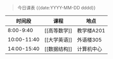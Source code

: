 

> 今日课表 {{date:YYYY-MM-DD dddd}}

| 时间段         | 课程       | 地点      |
| ----------- | -------- | ------- |
| 8:00-9:40   | [[高等数学]] | 教学楼A201 |
| 10:00-11:40 | [[大学英语]] | 外语楼305  |
| 14:00-15:40 | [[数据结构]] | 计算机中心   |
